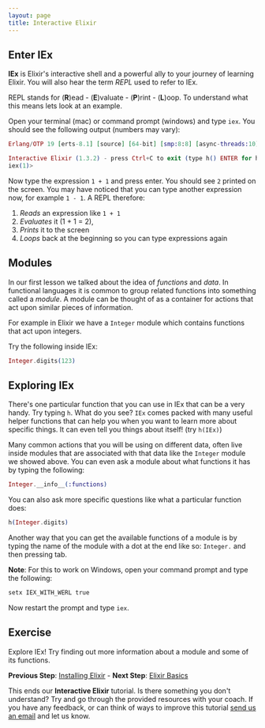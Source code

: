 ```yaml
---
layout: page
title: Interactive Elixir
---
```

## Enter IEx

**IEx** is Elixir's interactive shell and a powerful ally to your journey
of learning Elixir. You will also hear the term *REPL* used to refer to
IEx.

REPL stands for (__R__)ead - (__E__)valuate - (__P__)rint - (__L__)oop. To
understand what this means lets look at an example.

Open your terminal (mac) or command prompt (windows) and type `iex`. You
should see the following output (numbers may vary):

```elixir
Erlang/OTP 19 [erts-8.1] [source] [64-bit] [smp:8:8] [async-threads:10] [hipe] [kernel-poll:false] [dtrace]

Interactive Elixir (1.3.2) - press Ctrl+C to exit (type h() ENTER for help)
iex(1)>
```

Now type the expression `1 + 1` and press enter. You should see `2` printed
on the screen. You may have noticed that you can type another expression
now, for example `1 - 1`. A REPL therefore:

1. _Reads_ an expression like `1 + 1`
2. _Evaluates_ it (1 + 1 = 2),
3. _Prints_ it to the screen
4. _Loops_ back at the beginning so you can type expressions again

## Modules

In our first lesson we talked about the idea of _functions_ and _data_. In
functional languages it is common to group related functions into something
called a _module_. A module can be thought of as a container for actions
that act upon similar pieces of information.

For example in Elixir we have a `Integer` module which contains functions
that act upon integers.

Try the following inside IEx:

```elixir
Integer.digits(123)
```

## Exploring IEx

There's one particular function that you can use in IEx that can be a very
handy. Try typing `h`. What do you see? `IEx` comes packed with many useful
helper functions that can help you when you want to learn more about
specific things. It can even tell you things about itself! (try `h(IEx)`)

Many common actions that you will be using on different data, often live
inside modules that are associated with that data like the `Integer` module
we showed above. You can even ask a module about what functions it has by
typing the following:

```elixir
Integer.__info__(:functions)
```

You can also ask more specific questions like what a particular function
does:

```elixir
h(Integer.digits)
```

Another way that you can get the available functions of a module is by
typing the name of the module with a dot at the end like so: `Integer.` and
then pressing tab.

__Note__: For this to work on Windows, open your command prompt and type the following:

```powershell
setx IEX_WITH_WERL true
```

Now restart the prompt and type `iex`.

## Exercise

Explore IEx! Try finding out more information about a module and some of its functions.

**Previous Step**: [Installing Elixir](../lesson1/tutorial.html) - **Next Step**: [Elixir Basics](../lesson3/tutorial.html)

This ends our **Interactive Elixir** tutorial. Is there something you don't understand? Try and go through the provided resources with your coach. If you have any feedback, or can think of ways to improve this tutorial [send us an email](mailto:feedback@codebar.io) and let us know.
